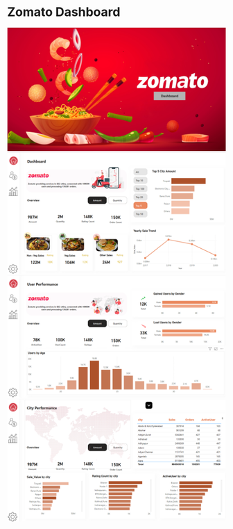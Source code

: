 # Zomato Dashboard
![alt text](Home-Page.png) 
![alt text](Overview-Page.png) 
![alt text](User-Performance-Page.png)
![alt text](City-Performance-Page.png) 
